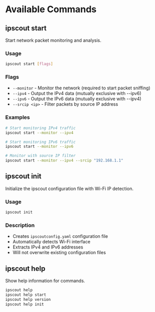 # Available Commands

## ipscout start

Start network packet monitoring and analysis.

### Usage
```bash
ipscout start [flags]
```

### Flags
- `--monitor` - Monitor the network (required to start packet sniffing)
- `--ipv4` - Output the IPv4 data (mutually exclusive with --ipv6)
- `--ipv6` - Output the IPv6 data (mutually exclusive with --ipv4)
- `--srcip <ip>` - Filter packets by source IP address

### Examples
```bash
# Start monitoring IPv4 traffic
ipscout start --monitor --ipv4

# Start monitoring IPv6 traffic
ipscout start --monitor --ipv6

# Monitor with source IP filter
ipscout start --monitor --ipv4 --srcip "192.168.1.1"

```



## ipscout init

Initialize the ipscout configuration file with Wi-Fi IP detection.

### Usage
```bash
ipscout init
```

### Description
- Creates `ipscoutconfig.yaml` configuration file
- Automatically detects Wi-Fi interface
- Extracts IPv4 and IPv6 addresses
- Will not overwrite existing configuration files

## ipscout help

Show help information for commands.

```bash
ipscout help
ipscout help start
ipscout help version
ipscout help init
```


